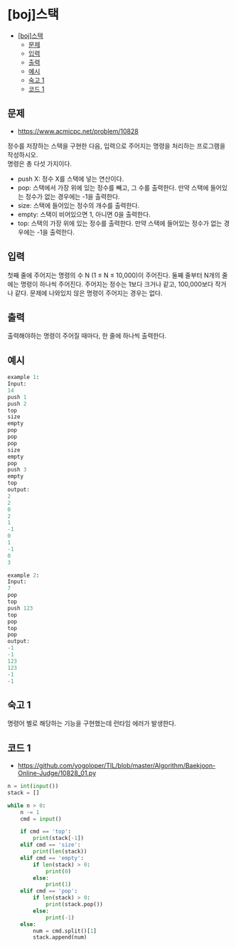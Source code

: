 # [boj]스택

<!-- TOC -->

- [[boj]스택](#boj%EC%8A%A4%ED%83%9D)
  - [문제](#%EB%AC%B8%EC%A0%9C)
  - [입력](#%EC%9E%85%EB%A0%A5)
  - [출력](#%EC%B6%9C%EB%A0%A5)
  - [예시](#%EC%98%88%EC%8B%9C)
  - [숙고 1](#%EC%88%99%EA%B3%A0-1)
  - [코드 1](#%EC%BD%94%EB%93%9C-1)

<!-- /TOC -->

## 문제

- https://www.acmicpc.net/problem/10828

정수를 저장하는 스택을 구현한 다음, 입력으로 주어지는 명령을 처리하는 프로그램을 작성하시오.  
명령은 총 다섯 가지이다.
- push X: 정수 X를 스택에 넣는 연산이다.
- pop: 스택에서 가장 위에 있는 정수를 빼고, 그 수를 출력한다. 만약 스택에 들어있는 정수가 없는 경우에는 -1을 출력한다.
- size: 스택에 들어있는 정수의 개수를 출력한다.
- empty: 스택이 비어있으면 1, 아니면 0을 출력한다.
- top: 스택의 가장 위에 있는 정수를 출력한다. 만약 스택에 들어있는 정수가 없는 경우에는 -1을 출력한다.

## 입력
첫째 줄에 주어지는 명령의 수 N (1 ≤ N ≤ 10,000)이 주어진다. 둘째 줄부터 N개의 줄에는 명령이 하나씩 주어진다. 주어지는 정수는 1보다 크거나 같고, 100,000보다 작거나 같다. 문제에 나와있지 않은 명령이 주어지는 경우는 없다.

## 출력
출력해야하는 명령이 주어질 때마다, 한 줄에 하나씩 출력한다.

## 예시

```python
example 1:
Input:
14
push 1
push 2
top
size
empty
pop
pop
pop
size
empty
pop
push 3
empty
top
output:
2
2
0
2
1
-1
0
1
-1
0
3

example 2:
Input:
7
pop
top
push 123
top
pop
top
pop
output:
-1
-1
123
123
-1
-1
```

## 숙고 1
명령어 별로 해당하는 기능을 구현했는데 런타임 에러가 발생한다.

## 코드 1
- https://github.com/yogoloper/TIL/blob/master/Algorithm/Baekjoon-Online-Judge/10828_01.py

```python
n = int(input())
stack = []

while n > 0:
    n -= 1
    cmd = input()

    if cmd == 'top':
        print(stack[-1])
    elif cmd == 'size':
        print(len(stack))
    elif cmd == 'empty':
        if len(stack) > 0:
            print(0)
        else:
            print(1)
    elif cmd == 'pop':
        if len(stack) > 0:
            print(stack.pop())
        else:
            print(-1)
    else:
        num = cmd.split()[1]
        stack.append(num)
```
